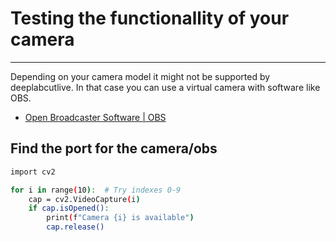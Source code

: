 
# Testing the functionallity of your camera
---
Depending on your camera model it might not be supported by deeplabcutlive.
In that case you can use a virtual camera with software like OBS.
- [Open Broadcaster Software | OBS](https://obsproject.com/)





## Find the port for the camera/obs
```bash
import cv2

for i in range(10):  # Try indexes 0-9
    cap = cv2.VideoCapture(i)
    if cap.isOpened():
        print(f"Camera {i} is available")
        cap.release()

```

